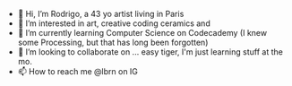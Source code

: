 - 👋 Hi, I’m Rodrigo, a 43 yo artist living in Paris
- 👀 I’m interested in art, creative coding ceramics and
- 🌱 I’m currently learning Computer Science on Codecademy (I knew some Processing, but that has long been forgotten)
- 💞️ I’m looking to collaborate on ... easy tiger, I'm just learning stuff at the mo.
- 📫 How to reach me @lbrn on IG

<!---
rodrigolebrun/rodrigolebrun is a ✨ special ✨ repository because its `README.md` (this file) appears on your GitHub profile.
You can click the Preview link to take a look at your changes.
--->
